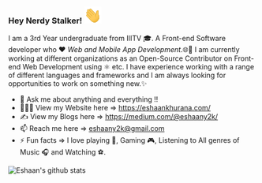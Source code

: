 ### Hey Nerdy Stalker!  <img src="https://github.com/ABSphreak/ABSphreak/blob/master/gifs/Hi.gif" width="35px">

I am a 3rd Year undergraduate from IIITV 🎓. A Front-end Software developer who :heart: *Web and Mobile App Development*.🌐📲 I am currently working at different organizations as an Open-Source Contributor on Front-end Web Development using ⚛️ etc. I have experience working with a range of different languages and frameworks and I am always looking for opportunities to work on something new.✨

- 💬 Ask me about anything and everything !! 
- 👨🏻‍💻 View my Website here => https://eshaankhurana.com/ 
- ✍ View my Blogs here => https://medium.com/@eshaany2k/ 
- 📫 Reach me here => eshaany2k@gmail.com 
- ⚡ Fun facts => I love playing 🎸, Gaming 🎮, Listening to All genres of Music 🎧 and Watching ⚽. 

![Eshaan's github stats](https://github-readme-stats.vercel.app/api?username=eshaan007&show_icons=true&hide_border=true)

